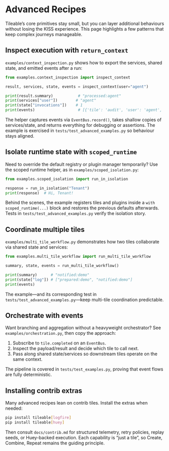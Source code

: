 # Advanced Recipes

Tileable’s core primitives stay small, but you can layer additional behaviours
without losing the KISS experience. This page highlights a few patterns that
keep complex journeys manageable.

## Inspect execution with `return_context`

`examples/context_inspection.py` shows how to export the services, shared state,
and emitted events after a run:

```python
from examples.context_inspection import inspect_context

result, services, state, events = inspect_context(user="agent")

print(result.summary)           # "processed:agent"
print(services["user"])        # "agent"
print(state["invocations"])    # 1
print(events)                   # [{'tile': 'audit', 'user': 'agent', 'count': 1}]
```

The helper captures events via `EventBus.record()`, takes shallow copies of
services/state, and returns everything for debugging or assertions. The example
is exercised in `tests/test_advanced_examples.py` so behaviour stays aligned.

## Isolate runtime state with `scoped_runtime`

Need to override the default registry or plugin manager temporarily? Use the
scoped runtime helper, as in `examples/scoped_isolation.py`:

```python
from examples.scoped_isolation import run_in_isolation

response = run_in_isolation("Tenant")
print(response)  # Hi, Tenant!
```

Behind the scenes, the example registers tiles and plugins inside a `with
scoped_runtime(...)` block and restores the previous defaults afterwards. Tests
in `tests/test_advanced_examples.py` verify the isolation story.

## Coordinate multiple tiles

`examples/multi_tile_workflow.py` demonstrates how two tiles collaborate via
shared state and services:

```python
from examples.multi_tile_workflow import run_multi_tile_workflow

summary, state, events = run_multi_tile_workflow()

print(summary)      # "notified:demo"
print(state["log"]) # ["prepared:demo", "notified:demo"]
print(events)
```

The example—and its corresponding test in `tests/test_advanced_examples.py`—keep
multi-tile coordination predictable.

## Orchestrate with events

Want branching and aggregation without a heavyweight orchestrator? See
`examples/orchestration.py`, then copy the approach:

1. Subscribe to `tile.completed` on an `EventBus`.
2. Inspect the payload/result and decide which tile to call next.
3. Pass along shared state/services so downstream tiles operate on the same
   context.

The pipeline is covered in `tests/test_examples.py`, proving that event flows
are fully deterministic.

## Installing contrib extras

Many advanced recipes lean on contrib tiles. Install the extras when needed:

```bash
pip install tileable[logfire]
pip install tileable[huey]
```

Then consult `docs/contrib.md` for structured telemetry, retry policies, replay
seeds, or Huey-backed execution. Each capability is “just a tile”, so Create,
Combine, Repeat remains the guiding principle.
